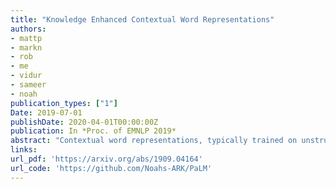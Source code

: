 ```yaml
---
title: "Knowledge Enhanced Contextual Word Representations"
authors:
- mattp
- markn
- rob
- me
- vidur
- sameer
- noah
publication_types: ["1"]
Date: 2019-07-01
publishDate: 2020-04-01T00:00:00Z
publication: In *Proc. of EMNLP 2019*
abstract: "Contextual word representations, typically trained on unstructured, unlabeled text, do not contain any explicit grounding to real world entities and are often unable to remember facts about those entities. We propose a general method to embed multiple knowledge bases(KBs) into large scale models, and there by enhance their representations with structured, human-curated knowledge. For each KB, we first use an integrated entity linker to retrieve relevant entity embeddings, then update contextual word representations via a form of word-to-entity attention. In contrast to previous approaches, the entity linkers and self-supervised language modeling objective are jointly trained end-to-end in a multitask setting that combines a small amount of entity linking supervision with a large amount of raw text. After integrating WordNet and a subset of Wikipedia into BERT, the knowledge enhanced BERT (KnowBert) demonstrates improved perplexity, ability to recall facts as measured in a probing task and downstream performance on relationship extraction, entity typing, and word sense disambiguation. KnowBert’s runtime is comparable to BERT’sand it scales to large KBs."
links:
url_pdf: 'https://arxiv.org/abs/1909.04164'
url_code: 'https://github.com/Noahs-ARK/PaLM'
---
```

